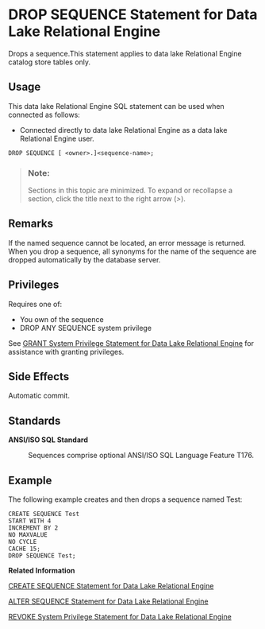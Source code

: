 <!-- loio3be48e516c5f1014911fbb7c9231737e -->

# DROP SEQUENCE Statement for Data Lake Relational Engine

Drops a sequence.This statement applies to data lake Relational Engine catalog store tables only. 



<a name="loio3be48e516c5f1014911fbb7c9231737e__section_ovp_dvr_znb"/>

## Usage

This data lake Relational Engine SQL statement can be used when connected as follows:

-   Connected directly to data lake Relational Engine as a data lake Relational Engine user.



```
DROP SEQUENCE [ <owner>.]<sequence-name>;
```



> ### Note:  
> Sections in this topic are minimized. To expand or recollapse a section, click the title next to the right arrow \(*\>*\).



## Remarks

If the named sequence cannot be located, an error message is returned. When you drop a sequence, all synonyms for the name of the sequence are dropped automatically by the database server.



<a name="loio3be48e516c5f1014911fbb7c9231737e__section_w5t_cdy_m2b"/>

## Privileges

Requires one of:

-   You own of the sequence
-   DROP ANY SEQUENCE system privilege

See [GRANT System Privilege Statement for Data Lake Relational Engine](grant-system-privilege-statement-for-data-lake-relational-engine-a3dfcb0.md) for assistance with granting privileges.



## Side Effects

Automatic commit.



## Standards


<dl>
<dt><b>

ANSI/ISO SQL Standard

</b></dt>
<dd>

Sequences comprise optional ANSI/ISO SQL Language Feature T176.



</dd>
</dl>



## Example

The following example creates and then drops a sequence named Test:

```
CREATE SEQUENCE Test
START WITH 4
INCREMENT BY 2
NO MAXVALUE
NO CYCLE
CACHE 15;
DROP SEQUENCE Test;
```

**Related Information**  


[CREATE SEQUENCE Statement for Data Lake Relational Engine](create-sequence-statement-for-data-lake-relational-engine-3be47d4.md "Creates a sequence that can be used to generate primary key values that are unique across multiple tables, and for generating default values for a table. This statement applies to data lake Relational Engine catalog store tables only.")

[ALTER SEQUENCE Statement for Data Lake Relational Engine](alter-sequence-statement-for-data-lake-relational-engine-3be43c9.md "Alters a sequence. This statement applies to data lake Relational Engine catalog store tables only.")

[REVOKE System Privilege Statement for Data Lake Relational Engine](revoke-system-privilege-statement-for-data-lake-relational-engine-a3eadda.md "Removes specific system privileges from specific users and the right to administer the privilege.")

